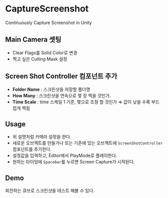 # CaptureScreenshot
Continuously Capture Screenshot in Unity

## Main Camera 셋팅

* Clear Flags를 Solid Color로 변경
* 찍고 싶은 Culling Mask 설정

## Screen Shot Controller 컴포넌트 추가

* **Folder Name** : 스크린샷을 저장할 폴더명
* **How Many** : 스크린샷을 연속으로 몇 장 찍을 것인가.
* **Time Scale** : time 스케일 1 기준, 몇으로 조정 할 것인가 ⇒ 값이 낮을 수록 부드럽게 찍힘

## Usage

* 위 설명처럼 카메라 설정을 한다.
* 새로운 오브젝트를 만들거나 또는 기존에 있는 오브젝트에 `ScreenShotController`컴포넌트를 추가한다.
* 설정값을 입력하고, Editor에서 PlayMode로 플레이한다.
* 원하는 타이밍에 `Spacebar`를 누르면 Screen Capture가 시작된다.

## Demo

회전하는 큐브로 스크린샷을 테스트 해볼 수 있다.
